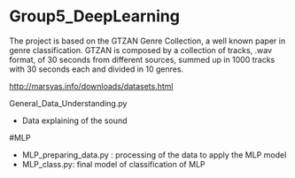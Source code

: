 # Group5_DeepLearning

The project is based on the GTZAN Genre Collection, a well known paper in genre classification. GTZAN is composed by a collection of tracks, .wav format, of 30 seconds from different sources, summed up in 1000 tracks with 30 seconds each and divided in 10 genres. 

http://marsyas.info/downloads/datasets.html

General_Data_Understanding.py 
- Data explaining of the sound

#MLP
- MLP_preparing_data.py : processing of the data to apply the MLP model
- MLP_class.py: final model of classification of MLP 
  
